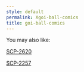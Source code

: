 ```yaml
---
style: default
permalink: Xgoi-ball-comics
title: goi-ball-comics
---
```

You may also like:

[SCP-2620](http://scp-wiki.net/scp-2620)

[SCP-2257](http://scp-wiki.net/scp-2257)
